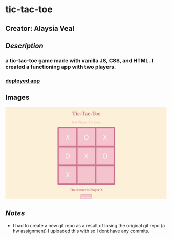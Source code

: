 # tic-tac-toe

## Creator: Alaysia Veal

## **_Description_**

### a tic-tac-toe game made with vanilla JS, CSS, and HTML. I created a functioning app with two players.

### [deployed app](icy-war.surge.sh)

## **Images**

![tic-tac-toe image](/images/Screen%20Shot%202023-04-23%20at%2011.20.37%20PM.png)

## **_Notes_**

- I had to create a new git repo as a result of losing the original git repo (a hw assignment) I uploaded this with so I dont have any commits.
